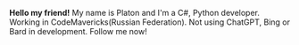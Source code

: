

 



<!---
EveryCellarYT/EveryCellarYT is a ✨ special ✨ repository because its `README.md` (this file) appears on your GitHub profile.
You can click the Preview link to take a look at your changes.
--->
<b>Hello my friend!</b> My name is Platon and I'm a C#, Python developer. Working in CodeMavericks(Russian Federation). Not using ChatGPT, Bing or Bard in development. Follow me now!
